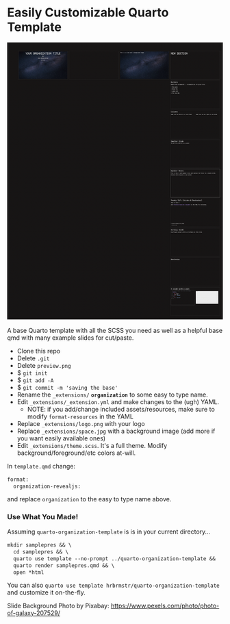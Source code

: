 # Easily Customizable Quarto Template 

![preview](preview.png)

A base Quarto template with all the SCSS you need as well as a helpful base qmd with many example slides for cut/paste.

- Clone this repo
- Delete `.git`
- Delete `preview.png`
- $ `git init`
- $ `git add -A`
- $ `git commit -m 'saving the base'`
- Rename the `_extensions/` **`organization`** to some easy to type name.
- Edit `_extensions/_extension.yml` and make changes to the (ugh) YAML.
  - NOTE: if you add/change included assets/resources, make sure to modify `format-resources` in the YAML
- Replace `_extensions/logo.png` with your logo
- Replace `_extensions/space.jpg` with a background image (add more if you want easily available ones)
- Edit `_extensions/theme.scss`. It's a full theme. Modify background/foreground/etc colors at-will.

In `template.qmd` change:

```
format:
  organization-revealjs:
```

and replace `organization` to the easy to type name above.

### Use What You Made!

Assuming `quarto-organization-template` is is in your current directory…

```
mkdir samplepres && \
  cd samplepres && \
  quarto use template --no-prompt ../quarto-organization-template && 
  quarto render samplepres.qmd && \
  open *html
```

You can also `quarto use template hrbrmstr/quarto-organization-template` and customize it on-the-fly.

Slide Background Photo by Pixabay: https://www.pexels.com/photo/photo-of-galaxy-207529/